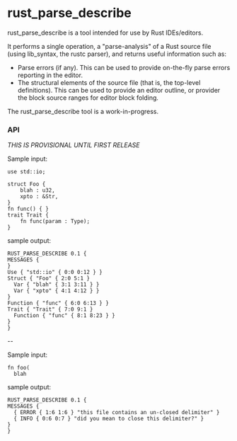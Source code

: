# rust_parse_describe
rust_parse_describe is a tool intended for use by Rust IDEs/editors. 

It performs a single operation, a "parse-analysis" of a Rust source file (using lib_syntax, the rustc parser), and returns useful information such as:
 * Parse errors (if any). This can be used to provide on-the-fly parse errors reporting in the editor.
 * The structural elements of the source file (that is, the top-level definitions). This can be used to provide an editor outline, or provider the block source ranges for editor block folding.

The rust_parse_describe tool is a work-in-progress.

### API

*THIS IS PROVISIONAL UNTIL FIRST RELEASE*

Sample input:
```
use std::io; 

struct Foo {
	blah : u32, 
	xpto : &Str,
} 
fn func() { } 
trait Trait { 
	fn func(param : Type);
}
```
sample output:
```
RUST_PARSE_DESCRIBE 0.1 {
MESSAGES {
}
Use { "std::io" { 0:0 0:12 } }
Struct { "Foo" { 2:0 5:1 }
  Var { "blah" { 3:1 3:11 } }
  Var { "xpto" { 4:1 4:12 } }
}
Function { "func" { 6:0 6:13 } }
Trait { "Trait" { 7:0 9:1 }
  Function { "func" { 8:1 8:23 } }
}
}
```
--

Sample input:
```
fn foo(
  blah
```
sample output:
```
RUST_PARSE_DESCRIBE 0.1 {
MESSAGES { 
  { ERROR { 1:6 1:6 } "this file contains an un-closed delimiter" }
  { INFO { 0:6 0:7 } "did you mean to close this delimiter?" }
}
}
```

